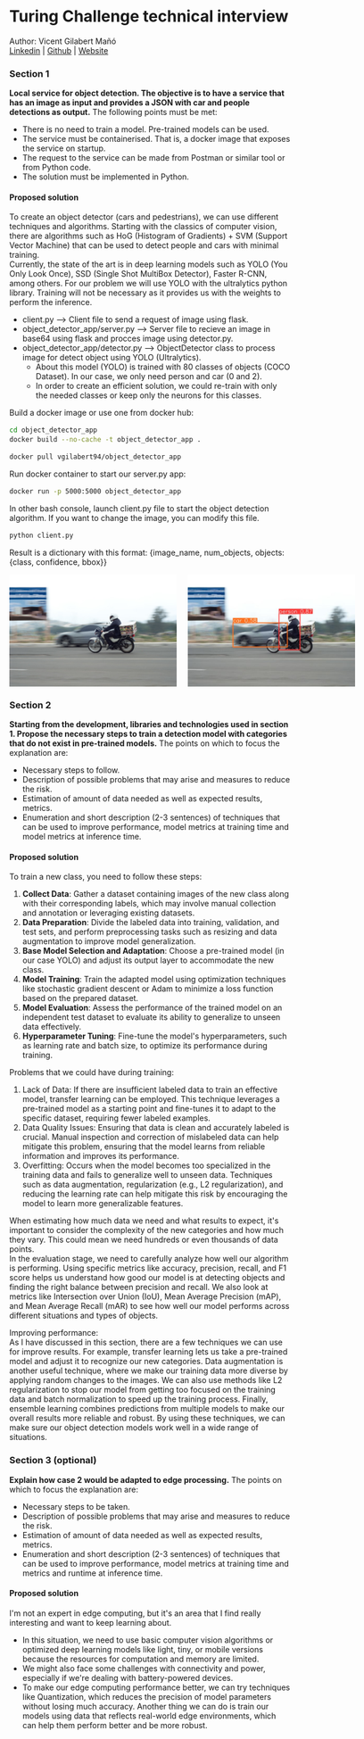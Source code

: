 # Turing Challenge technical interview 
Author: Vicent Gilabert Mañó  
[Linkedin](https://www.linkedin.com/in/vgilabert/) | [Github](https://github.com/vgilabert94) | [Website](https://vgilabert94.github.io/)

### Section 1
**Local service for object detection. The objective is to have a service that has an image as input and provides a JSON with car and people detections as output.** The following points must be met:
- There is no need to train a model. Pre-trained models can be used.
- The service must be containerised. That is, a docker image that exposes the service on startup.
- The request to the service can be made from Postman or similar tool or from Python code.
- The solution must be implemented in Python.

#### **Proposed solution**  
To create an object detector (cars and pedestrians), we can use different techniques and algorithms. Starting with the classics of computer vision, there are algorithms such as HoG (Histogram of Gradients) + SVM (Support Vector Machine) that can be used to detect people and cars with minimal training.  
Currently, the state of the art is in deep learning models such as YOLO (You Only Look Once), SSD (Single Shot MultiBox Detector), Faster R-CNN, among others. For our problem we will use YOLO with the ultralytics python library. Training will not be necessary as it provides us with the weights to perform the inference.

- client.py --> Client file to send a request of image using flask.
- object_detector_app/server.py --> Server file to recieve an image in base64 using flask and procces image using detector.py.
- object_detector_app/detector.py --> ObjectDetector class to process image for detect object using YOLO (Ultralytics).
    - About this model (YOLO) is trained with 80 classes of objects (COCO Dataset). In our case, we only need person and car (0 and 2).
    - In order to create an efficient solution, we could re-train with only the needed classes or keep only the neurons for this classes. 

Build a docker image or use one from docker hub:  
```bash
cd object_detector_app
docker build --no-cache -t object_detector_app .
```
```bash
docker pull vgilabert94/object_detector_app
```
Run docker container to start our server.py app:
```bash
docker run -p 5000:5000 object_detector_app
```

In other bash console, launch client.py file to start the object detection algorithm. If you want to change the image, you can modify this file.
```bash
python client.py
```


Result is a dictionary with this format: {image_name, num_objects, objects: {class, confidence, bbox}}

<div style="display: flex;">
    <img src="images/img3.jpg" alt="Image" style="width: 300px; height: auto; margin-right: 20px;">
    <img src="images/result_img3.jpg" alt="Result" style="width: 300px; height: auto;">
</div>


### Section 2
**Starting from the development, libraries and technologies used in section 1. Propose the necessary steps to train a detection model with categories that do not exist in pre-trained models.** The points on which to focus the explanation are:
- Necessary steps to follow.
- Description of possible problems that may arise and measures to reduce the risk.
- Estimation of amount of data needed as well as expected results, metrics.
- Enumeration and short description (2-3 sentences) of techniques that can be used to improve performance, model metrics at training time and model metrics at inference time.

#### **Proposed solution**
To train a new class, you need to follow these steps:
1. **Collect Data**: Gather a dataset containing images of the new class along with their corresponding labels, which may involve manual collection and annotation or leveraging existing datasets. 
2. **Data Preparation**: Divide the labeled data into training, validation, and test sets, and perform preprocessing tasks such as resizing and data augmentation to improve model generalization.
3. **Base Model Selection and Adaptation**: Choose a pre-trained model (in our case YOLO) and adjust its output layer to accommodate the new class.
4. **Model Training**: Train the adapted model using optimization techniques like stochastic gradient descent or Adam to minimize a loss function based on the prepared dataset.
5. **Model Evaluation**: Assess the performance of the trained model on an independent test dataset to evaluate its ability to generalize to unseen data effectively.
6. **Hyperparameter Tuning**: Fine-tune the model's hyperparameters, such as learning rate and batch size, to optimize its performance during training.  

Problems that we could have during training:  
1. Lack of Data: If there are insufficient labeled data to train an effective model, transfer learning can be employed. This technique leverages a pre-trained model as a starting point and fine-tunes it to adapt to the specific dataset, requiring fewer labeled examples.
2. Data Quality Issues: Ensuring that data is clean and accurately labeled is crucial. Manual inspection and correction of mislabeled data can help mitigate this problem, ensuring that the model learns from reliable information and improves its performance.
3. Overfitting: Occurs when the model becomes too specialized in the training data and fails to generalize well to unseen data. Techniques such as data augmentation, regularization (e.g., L2 regularization), and reducing the learning rate can help mitigate this risk by encouraging the model to learn more generalizable features.

When estimating how much data we need and what results to expect, it's important to consider the complexity of the new categories and how much they vary. This could mean we need hundreds or even thousands of data points.   
In the evaluation stage, we need to carefully analyze how well our algorithm is performing. Using specific metrics like accuracy, precision, recall, and F1 score helps us understand how good our model is at detecting objects and finding the right balance between precision and recall. We also look at metrics like Intersection over Union (IoU), Mean Average Precision (mAP), and Mean Average Recall (mAR) to see how well our model performs across different situations and types of objects.

Improving performance:  
As I have discussed in this section, there are a few techniques we can use for improve results. For example, transfer learning lets us take a pre-trained model and adjust it to recognize our new categories. Data augmentation is another useful technique, where we make our training data more diverse by applying random changes to the images. We can also use methods like L2 regularization to stop our model from getting too focused on the training data and batch normalization to speed up the training process. Finally, ensemble learning combines predictions from multiple models to make our overall results more reliable and robust. By using these techniques, we can make sure our object detection models work well in a wide range of situations.


### Section 3 (optional)
**Explain how case 2 would be adapted to edge processing.** The points on which to focus the explanation are:
- Necessary steps to be taken.
- Description of possible problems that may arise and measures to reduce the risk.
- Estimation of amount of data needed as well as expected results, metrics.
- Enumeration and short description (2-3 sentences) of techniques that can be used to improve performance, model metrics at training time and metrics and runtime at inference time.

#### **Proposed solution**

I'm not an expert in edge computing, but it's an area that I find really interesting and want to keep learning about. 
- In this situation, we need to use basic computer vision algorithms or optimized deep learning models like light, tiny, or mobile versions because the resources for computation and memory are limited.  
- We might also face some challenges with connectivity and power, especially if we're dealing with battery-powered devices.  
- To make our edge computing performance better, we can try techniques like Quantization, which reduces the precision of model parameters without losing much accuracy. Another thing we can do is train our models using data that reflects real-world edge environments, which can help them perform better and be more robust.
